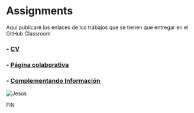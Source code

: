 # Assignments
Aquí publicaré los enlaces de los trabajos que se tienen que entregar en el GitHub Classroom

### - [CV](https://classroom.github.com/a/7XHRDdOd)
### - [Página colaborativa](https://classroom.github.com/g/w-Hv7OlP)
### - [Complementando Información](https://classroom.github.com/g/z1CVba1S)

![Jesus](https://media.giphy.com/media/fJKG1UTK7k64w/giphy.gif)

FIN
